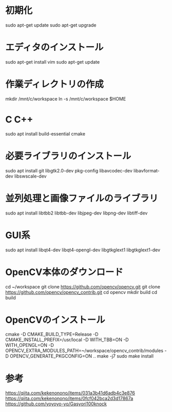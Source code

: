 # 初期化
sudo apt-get update
sudo apt-get upgrade
# エディタのインストール
sudo apt-get install vim
sudo apt-get update

# 作業ディレクトリの作成
mkdir /mnt/c/workspace
ln -s /mnt/c/workspace $HOME

# C C++
sudo apt install build-essential cmake
# 必要ライブラリのインストール
sudo apt install git libgtk2.0-dev pkg-config libavcodec-dev libavformat-dev libswscale-dev
# 並列処理と画像ファイルのライブラリ
sudo apt install libtbb2 libtbb-dev libjpeg-dev  libpng-dev libtiff-dev
# GUI系
sudo apt install libqt4-dev libqt4-opengl-dev libgtkglext1 libgtkglext1-dev

# OpenCV本体のダウンロード
cd ~/workspace
git clone https://github.com/opencv/opencv.git
git clone https://github.com/opencv/opencv_contrib.git
cd opencv
mkdir build
cd build

# OpenCVのインストール
cmake -D CMAKE_BUILD_TYPE=Release -D CMAKE_INSTALL_PREFIX=/usr/local -D WITH_TBB=ON -D WITH_OPENGL=ON -D OPENCV_EXTRA_MODULES_PATH=~/workspace/opencv_contrib/modules -D OPENCV_GENERATE_PKGCONFIG=ON ..
make -j7
sudo make install

# 参考
https://qiita.com/kekenonono/items/031a3b41d6adb4c3e876
https://qiita.com/kekenonono/items/0fcf042bca2d3d17867a
https://github.com/yoyoyo-yo/Gasyori100knock
